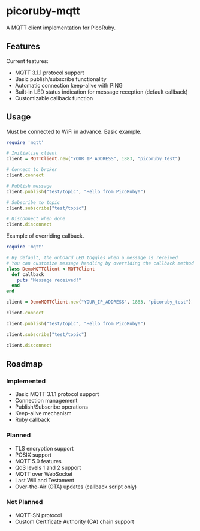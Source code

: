# picoruby-mqtt
A MQTT client implementation for PicoRuby.

## Features
Current features:

- MQTT 3.1.1 protocol support
- Basic publish/subscribe functionality
- Automatic connection keep-alive with PING
- Built-in LED status indication for message reception (default callback)
- Customizable callback function

## Usage

Must be connected to WiFi in advance.
Basic example.

```ruby
require 'mqtt'

# Initialize client
client = MQTTClient.new("YOUR_IP_ADDRESS", 1883, "picoruby_test")

# Connect to broker
client.connect

# Publish message
client.publish("test/topic", "Hello from PicoRuby!")

# Subscribe to topic
client.subscribe("test/topic")

# Disconnect when done
client.disconnect
```

Example of overriding callback.


```ruby
require 'mqtt'

# By default, the onboard LED toggles when a message is received
# You can customize message handling by overriding the callback method
class DemoMQTTClient < MQTTClient
  def callback
    puts "Message received!"
  end
end

client = DemoMQTTClient.new("YOUR_IP_ADDRESS", 1883, "picoruby_test")

client.connect

client.publish("test/topic", "Hello from PicoRuby!")

client.subscribe("test/topic")

client.disconnect
```

## Roadmap

### Implemented
- Basic MQTT 3.1.1 protocol support
- Connection management
- Publish/Subscribe operations
- Keep-alive mechanism
- Ruby callback

### Planned
- TLS encryption support
- POSIX support
- MQTT 5.0 features
- QoS levels 1 and 2 support
- MQTT over WebSocket
- Last Will and Testament
- Over-the-Air (OTA) updates (callback script only)

### Not Planned
- MQTT-SN protocol
- Custom Certificate Authority (CA) chain support
